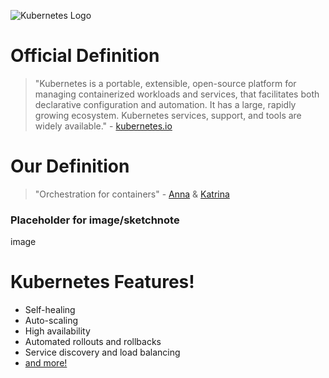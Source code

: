 ![Kubernetes Logo](/katacoda_example/grace-hopper-celebration-2020/assets/kubernetes-icon-color.png)

# Official Definition
> "Kubernetes is a portable, extensible, open-source platform for managing containerized workloads and services, that facilitates both declarative configuration and automation. It has a large, rapidly growing ecosystem. Kubernetes services, support, and tools are widely available." - [kubernetes.io](https://kubernetes.io/docs/concepts/overview/what-is-kubernetes/)

# Our Definition
> "Orchestration for containers" - [Anna](https://twitter.com/antheajung) & [Katrina](https://twitter.com/)

### Placeholder for image/sketchnote
image

# Kubernetes Features! 
- Self-healing
- Auto-scaling
- High availability
- Automated rollouts and rollbacks
- Service discovery and load balancing
- [and more!](https://kubernetes.io/docs/concepts/overview/what-is-kubernetes/)